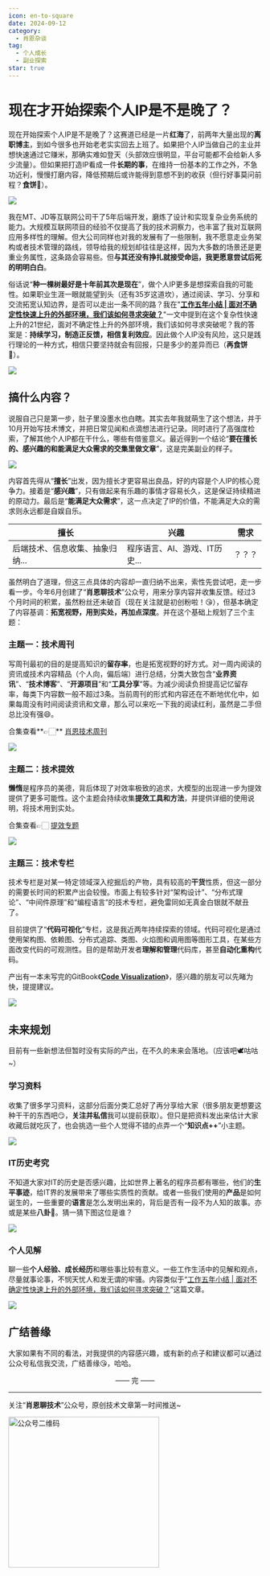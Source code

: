 ```yaml
---
icon: en-to-square
date: 2024-09-12
category:
  - 肖恩杂谈
tag:
  - 个人成长
  - 副业探索
star: true
---
```


# 现在才开始探索个人IP是不是晚了？
现在开始探索个人IP是不是晚了？这赛道已经是一片**红海**了，前两年大量出现的**离职博主**，到如今很多也开始老老实实回去上班了。如果把个人IP当做自己的主业并想快速通过它赚米，那确实难如登天（头部效应很明显，平台可能都不会给新人多少流量）。但如果把打造IP看成一件**长期的事**，在维持一份基本的工作之外，不急功近利，慢慢打磨内容，降低预期后或许能得到意想不到的收获（但行好事莫问前程？**食饼**🤡）。

<!-- more -->

![](https://cdn.jsdelivr.net/gh/Xiaoxie1994/images/images/202501251247185.png)

我在MT、JD等互联网公司干了5年后端开发，磨炼了设计和实现复杂业务系统的能力。大规模互联网项目的经验不仅提高了我的技术洞察力，也丰富了我对互联网应用多样性的理解。但大公司同样也对我的发展有了一些限制，我不愿意走业务架构或者技术管理的路线，领导给我的规划却往往是这样，因为大多数的场景还是更重业务属性，这条路会容易些。但**与其还没有挣扎就接受命运，我更愿意尝试后死的明明白白**。

俗话说“**种一棵树最好是十年前其次是现在**”，做个人IP更多是想探索自我的可能性。如果职业生涯一眼就能望到头（还有35岁这道坎），通过阅读、学习、分享和交流拓宽认知边界，是否可以走出一条不同的路？我在"**[工作五年小结 | 面对不确定性快速上升的外部环境，我们该如何寻求突破？](https://mp.weixin.qq.com/s?__biz=MzkwODY0ODQzOQ==&mid=2247484279&idx=1&sn=be672baa85c0179e61ff0af5a42c54cd&scene=21#wechat_redirect "工作五年小结 | 面对不确定性快速上升的外部环境，我们该如何寻求突破？")**"一文中提到在这个复杂性快速上升的21世纪，面对不确定性上升的外部环境，我们该如何寻求突破呢？我的答案是：**持续学习，制造正反馈，相信复利效应**。因此做个人IP没有风险，这只是践行理论的一种方式，相信只要坚持就会有回报，只是多少的差异而已（**再食饼**🤡）。

![](https://cdn.jsdelivr.net/gh/Xiaoxie1994/images/images/202501251158351.png)

## 搞什么内容？

说服自己只是第一步，肚子里没墨水也白瞎。其实去年我就萌生了这个想法，并于10月开始写技术博文，并把日常见闻和点滴想法进行记录。同时进行了高强度检索，了解其他个人IP都在干什么，哪些有借鉴意义。最近得到一个结论“**要在擅长的、感兴趣的和能满足大众需求的交集里做文章**”，这是完美副业的样子。

![](https://cdn.jsdelivr.net/gh/Xiaoxie1994/images/images/202501251248675.png)


内容首先得从“**擅长**”出发，因为擅长才更容易出良品，好的内容是个人IP的核心竞争力。接着是“**感兴趣**”，只有做起来有乐趣的事情才容易长久，这是保证持续精进的原动力。最后是“**能满足大众需求**”，这一点决定了IP的价值，不能满足大众的需求则永远都是自娱自乐。

|擅长|兴趣|需求|
|---|---|---|
|后端技术、信息收集、抽象归纳...|程序语言、AI、游戏、IT历史...|？？？|

虽然明白了道理，但这三点具体的内容却一直归纳不出来，索性先尝试吧，走一步看一步。今年6月创建了“**肖恩聊技术**”公众号，用来分享内容并收集反馈。经过3个月时间的积累，虽然粉丝还未破百（现在关注就是初创粉啦！😘），但基本确定了内容基调：**拓宽视野，用到实处，再加点深度**。并在这个基础上规划了三个主题：

### 主题一：技术周刊

写周刊最初的目的是提高知识的**留存率**，也是拓宽视野的好方式。对一周内阅读的资讯或技术内容精品（个人向，偏后端）进行总结，分类大致包含“**业界资讯**”、“**技术博客**”、“**开源项目**”和“**工具分享**”等。为减少阅读负担提高记忆留存率，每类下内容数一般不超过3条。当前周刊的形式和内容还在不断地优化中，如果每周没有时间阅读资讯和文章，那么可以来吃一下我的阅读红利，虽然是二手但总比没有强😄。

合集查看**👉🏻** [肖恩技术周刊](https://mp.weixin.qq.com/mp/appmsgalbum?__biz=MzkwODY0ODQzOQ==&action=getalbum&album_id=3492416248238096386#wechat_redirect "肖恩技术周刊")

![](https://cdn.jsdelivr.net/gh/Xiaoxie1994/images/images/202412302324792.png)
### 主题二：技术提效

**懒惰**是程序员的美德，背后体现了对效率极致的追求，大模型的出现进一步为提效提供了更多可能性。这个主题会持续收集**提效工具和方法**，并提供详细的使用说明，将技术用到实处。

合集查看👉🏻 [提效专题](https://mp.weixin.qq.com/mp/appmsgalbum?__biz=MzkwODY0ODQzOQ==&action=getalbum&album_id=3508413914134659081#wechat_redirect "提效专题")

![](https://cdn.jsdelivr.net/gh/Xiaoxie1994/images/images/202501251249875.png)

### 主题三：技术专栏

技术专栏是对某一特定领域深入挖掘后的产物，具有较高的**干货**性质，但这一部分的需要长时间的积累产出会较慢。市面上有较多针对“架构设计”、“分布式理论”、“中间件原理”和“编程语言”的技术专栏，避免雷同如无真金白银就不献丑了。

目前提供了“**代码可视化**”专栏，这是我近两年持续探索的领域。代码可视化是通过使用架构图、依赖图、分布式追踪、类图、火焰图和调用图等图形工具，在某些方面改变代码的可观测性。目的是帮助开发者**理解和管理**代码库，甚至**自动化重构**代码。

产出有一本未写完的GitBook《[**Code Visualization**](https://code-visualization.shawnxie.top/)》，感兴趣的朋友可以先睹为快，提提建议。

![](https://cdn.jsdelivr.net/gh/Xiaoxie1994/images/images/202501232304347.png)

## 未来规划

目前有一些新想法但暂时没有实际的产出，在不久的未来会落地。（应该吧🕊咕咕~）

### 学习资料

收集了很多学习资料，这部分后面分类汇总好了再分享给大家（很多朋友更想要这种干干的东西吧😏，**关注并私信**我可以提前获取）。但只是把资料发出来估计大家收藏后就吃灰了，也会挑选一些个人觉得不错的点弄一个“**知识点++**”小主题。

![](https://cdn.jsdelivr.net/gh/Xiaoxie1994/images/images/202501251250614.png)

### IT历史考究

不知道大家对IT的历史是否感兴趣，比如世界上著名的程序员都有哪些，他们的**生平事迹**，给IT界的发展带来了哪些实质性的贡献。或者一些我们使用的**产品**是如何诞生的，一些重要的**语言**是怎么发明出来的，背后是否有一段不为人知的故事。亦或是某些**八卦**🐶。猜一猜下图这位是谁？

![](https://cdn.jsdelivr.net/gh/Xiaoxie1994/images/images/202501251250530.png)

### 个人见解

聊一些**个人经验、成长经历**和哪些事比较有意义。一些工作生活中的见解和观点，尽量就事论事，不悯天忧人和发无谓的牢骚。内容类似于“[工作五年小结 | 面对不确定性快速上升的外部环境，我们该如何寻求突破？](https://mp.weixin.qq.com/s?__biz=MzkwODY0ODQzOQ==&mid=2247484279&idx=1&sn=be672baa85c0179e61ff0af5a42c54cd&scene=21#wechat_redirect "工作五年小结 | 面对不确定性快速上升的外部环境，我们该如何寻求突破？")”这篇文章。

![](https://cdn.jsdelivr.net/gh/Xiaoxie1994/images/images/202501251250682.png)

## 广结善缘

大家如果有不同的看法，对我提供的内容感兴趣，或有新的点子和建议都可以通过公众号私信我交流，广结善缘😘，哈哈。


<div style="text-align: center;"> —— 完 —— </div>

---
关注“**肖恩聊技术**”公众号，原创技术文章第一时间推送~

<img src="https://cdn.jsdelivr.net/gh/Xiaoxie1994/images/images/20241103221454.png" alt="公众号二维码" width="300">